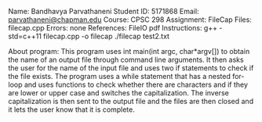 Name: Bandhavya Parvathaneni
Student ID: 5171868
Email: parvathaneni@chapman.edu
Course: CPSC 298
Assignment: FileCap
Files: filecap.cpp
Errors: none
References: FileIO pdf
Instructions: 
g++ -std=c++11 filecap.cpp -o filecap
./filecap test2.txt

About program: 
This program uses int main(int argc, char*argv[]) to obtain the name of an output file through command line arguments. It then asks the user for the name of the input file and uses two if statements to check if the file exists. The program uses a while statement that has a nested for-loop and uses functions to check whether there are characters and if they are lower or upper case and switches the capitalization. The inverse capitalization is then sent to the output file and the files are then closed and it lets the user know that it is complete. 
